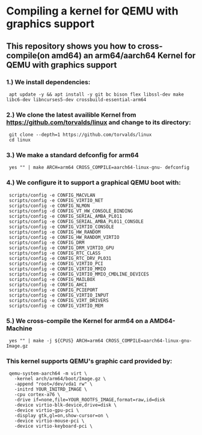 # Compiling a kernel for QEMU with graphics support
## This repository shows you how to cross-compile(on amd64) an arm64/aarch64 Kernel for QEMU with graphics support

### 1.) We install dependencies:
     apt update -y && apt install -y git bc bison flex libssl-dev make libc6-dev libncurses5-dev crossbuild-essential-arm64
### 2.) We clone the latest availible Kernel from https://github.com/torvalds/linux and change to its directory:
     git clone --depth=1 https://github.com/torvalds/linux
     cd linux
### 3.) We make a standard defconfig for arm64
     yes "" | make ARCH=arm64 CROSS_COMPILE=aarch64-linux-gnu- defconfig
### 4.) We configure it to support a graphical QEMU boot with:
     scripts/config -e CONFIG_MACVLAN
     scripts/config -e CONFIG_VIRTIO_NET
     scripts/config -e CONFIG_NLMON
     scripts/config -d CONFIG_VT_HW_CONSOLE_BINDING
     scripts/config -e CONFIG_SERIAL_AMBA_PL011
     scripts/config -e CONFIG_SERIAL_AMBA_PL011_CONSOLE
     scripts/config -e CONFIG_VIRTIO_CONSOLE
     scripts/config -e CONFIG_HW_RANDOM
     scripts/config -e CONFIG_HW_RANDOM_VIRTIO
     scripts/config -e CONFIG_DRM
     scripts/config -e CONFIG_DRM_VIRTIO_GPU
     scripts/config -e CONFIG_RTC_CLASS
     scripts/config -e CONFIG_RTC_DRV_PL031
     scripts/config -e CONFIG_VIRTIO_PCI
     scripts/config -e CONFIG_VIRTIO_MMIO
     scripts/config -e CONFIG_VIRTIO_MMIO_CMDLINE_DEVICES
     scripts/config -e CONFIG_MAILBOX
     scripts/config -e CONFIG_AHCI
     scripts/config -e CONFIG_PCIEPORT
     scripts/config -e CONFIG_VIRTIO_INPUT
     scripts/config -e CONFIG_VIRT_DRIVERS
     scripts/config -e CONFIG_VIRTIO_MEM
### 5.) We cross-compile the Kernel for arm64 on a AMD64-Machine
     yes "" | make -j ${CPUS} ARCH=arm64 CROSS_COMPILE=aarch64-linux-gnu- Image.gz

### This kernel supports QEMU's graphic card provided by:
     qemu-system-aarch64 -m virt \
       -kernel arch/arm64/boot/Image.gz \
       -append "root=/dev/vda1 rw" \
       -initrd YOUR_INITRD_IMAGE \
       -cpu cortex-a76 \
       -drive if=none,file=YOUR_ROOTFS_IMAGE,format=raw,id=disk
       -device virtio-blk-device,drive=disk \
       -device virtio-gpu-pci \
       -display gtk,gl=on,show-cursor=on \
       -device virtio-mouse-pci \
       -device virtio-keyboard-pci \
  
